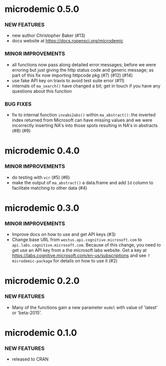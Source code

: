 microdemic 0.5.0
================

### NEW FEATURES

* new author Christopher Baker (#13)
* docs website at https://docs.ropensci.org/microdemic

### MINOR IMPROVEMENTS

* all functions now pass along detailed error messages; before we were erroring but just giving the http status code and generic message; as part of this fix now importing httpcode pkg (#7) (#12) (#14)
* use fake API key on travis to avoid test suite error (#11)
* internals of `ma_search()` have changed a bit; get in touch if you have any questions about this function

### BUG FIXES

* fix to internal function `invabs2abs()` within `ma_abstract()`: the inverted index returned from Microsoft can have missing values and we were incorrectly inserting NA's into those spots resulting in NA's in abstracts (#8) (#9)

microdemic 0.4.0
================

### MINOR IMPROVEMENTS

* do testing with `vcr` (#5) (#6)
* make the output of `ma_abstract()` a data.frame and add `Id` column to 
facilitate matching to other data (#4)

microdemic 0.3.0
================

### MINOR IMPROVEMENTS

* Improve docs on how to use and get API keys (#3)
* Change base URL from `westus.api.cognitive.microsoft.com` to `api.labs.cognitive.microsoft.com`. Because of this change, you need to get use an API key from a the microsoft labs website. Get a key at <https://labs.cognitive.microsoft.com/en-us/subscriptions> and see `?microdemic-package` for details on how to use it (#2)


microdemic 0.2.0
================

### NEW FEATURES

* Many of the functions gain a new parameter `model` with value of 
'latest' or 'beta-2015'. 


microdemic 0.1.0
================

### NEW FEATURES

* released to CRAN
